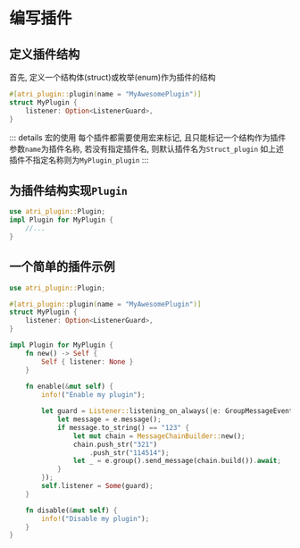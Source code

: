 # 编写插件

## 定义插件结构
首先, 定义一个结构体(struct)或枚举(enum)作为插件的结构
```rust
#[atri_plugin::plugin(name = "MyAwesomePlugin")]
struct MyPlugin {
    listener: Option<ListenerGuard>,
}
```

::: details 宏的使用
每个插件都需要使用宏来标记, 且只能标记一个结构作为插件
参数`name`为插件名称, 若没有指定插件名, 则默认插件名为`Struct_plugin`
如上述插件不指定名称则为`MyPlugin_plugin`
:::

## 为插件结构实现`Plugin`
```rust
use atri_plugin::Plugin;
impl Plugin for MyPlugin {
    //...
}
```

## 一个简单的插件示例
```rust
use atri_plugin::Plugin;

#[atri_plugin::plugin(name = "MyAwesomePlugin")]
struct MyPlugin {
    listener: Option<ListenerGuard>,
}

impl Plugin for MyPlugin {
    fn new() -> Self {
        Self { listener: None }
    }
    
    fn enable(&mut self) {
        info!("Enable my plugin");

        let guard = Listener::listening_on_always(|e: GroupMessageEvent| async move {
            let message = e.message();
            if message.to_string() == "123" {
                let mut chain = MessageChainBuilder::new();
                chain.push_str("321")
                    .push_str("114514");
                let _ = e.group().send_message(chain.build()).await;
            }
        });
        self.listener = Some(guard);
    }

    fn disable(&mut self) {
        info!("Disable my plugin");
    }
}
```